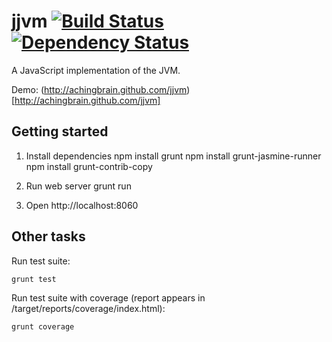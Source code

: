 jjvm [![Build Status](https://travis-ci.org/achingbrain/jjvm.png)](https://travis-ci.org/achingbrain/jjvm) [![Dependency Status](https://david-dm.org/achingbrain/jjvm.png)](https://david-dm.org/achingbrain/jjvm)
=====

A JavaScript implementation of the JVM.

Demo: (http://achingbrain.github.com/jjvm)[http://achingbrain.github.com/jjvm]

Getting started
-----

1. Install dependencies
	npm install grunt
	npm install grunt-jasmine-runner
	npm install grunt-contrib-copy

2. Run web server
	grunt run

3. Open http://localhost:8060

Other tasks
----

Run test suite:

	grunt test

Run test suite with coverage (report appears in /target/reports/coverage/index.html):

	grunt coverage